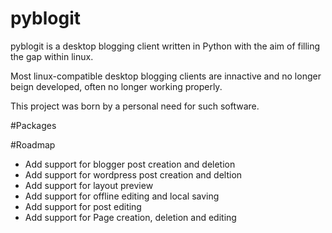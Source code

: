 # pyblogit
pyblogit is a desktop blogging client written in Python with the aim of filling
the gap within linux.

Most linux-compatible desktop blogging clients are innactive and no longer
beign developed, often no longer working properly.

This project was born by a personal need for such software.

#Packages

#Roadmap
- Add support for blogger post creation and deletion
- Add support for wordpress post creation and deltion
- Add support for layout preview
- Add support for offline editing and local saving
- Add support for post editing
- Add support for Page creation, deletion and editing

